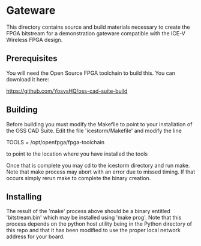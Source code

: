 # Gateware
This directory contains source and build materials necessary to create the FPGA
bitstream for a demonstration gateware compatible with the ICE-V Wireless FPGA
design.

## Prerequisites
You will need the Open Source FPGA toolchain to build this. You can download it
here:

https://github.com/YosysHQ/oss-cad-suite-build

## Building
Before building you must modify the Makefile to point to your installation of the
OSS CAD Suite. Edit the file 'icestorm/Makefile' and modify the line

TOOLS = /opt/openfpga/fpga-toolchain

to point to the location where you have installed the tools

Once that is complete you may cd to the icestorm directory and run make. Note that
make process may abort with an error due to missed timing. If that occurs
simply rerun make to complete the binary creation.

## Installing

The result of the 'make' process above should be a binary entitled 'bitstream.bin'
which may be installed using 'make prog'. Note that this process depends on
the python host utility being in the Python directory of this repo and that it has
been modified to use the proper local network address for your board.

